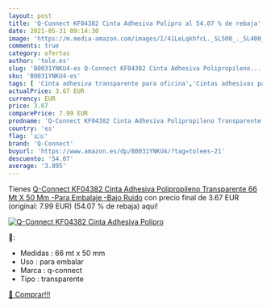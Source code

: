 ```yaml
---
layout: post
title: 'Q-Connect KF04382 Cinta Adhesiva Polipro al 54.07 % de rebaja'
date: 2021-05-31 09:14:30
image: 'https://m.media-amazon.com/images/I/41LeLqkhfcL._SL500_._SL400_.jpg'
comments: true
category: ofertas
author: 'tole.es'
slug: 'B0031YNKU4-es Q-Connect KF04382 Cinta Adhesiva Polipropileno...'
sku: 'B0031YNKU4-es'
tags: [ 'Cinta adhesiva transparente para oficina','Cintas adhesivas para oficina','Cintas, adhesivos y sujeciones','Material de oficina','Oficina y papelería','adhesiva','cinta','q-connect', ]
actualPrice: 3.67 EUR
currency: EUR
price: 3.67
comparePrice: 7.99 EUR
prodname: 'Q-Connect KF04382 Cinta Adhesiva Polipropileno Transparente 66 Mt X 50 Mm -Para Embalaje -Bajo Ruido'
country: 'es'
flag: '🇪🇸'
brand: 'Q-Connect'
buyurl: 'https://www.amazon.es/dp/B0031YNKU4/?tag=tolees-21'
descuento: '54.07'
average: '3.895'
---
```


Tienes [Q-Connect KF04382 Cinta Adhesiva Polipropileno Transparente 66 Mt X 50 Mm -Para Embalaje -Bajo Ruido](https://www.amazon.es/dp/B0031YNKU4/?tag=tolees-21) con precio final de  3.67 EUR (original: 7.99 EUR) (54.07 %  de rebaja) aqui!

[![Q-Connect KF04382 Cinta Adhesiva Polipro](https://m.media-amazon.com/images/I/41LeLqkhfcL._SL500_._SL400_.jpg)](https://www.amazon.es/dp/B0031YNKU4/?tag=tolees-21)

🔎:

- Medidas : 66 mt x 50 mm
- Uso : para embalar
- Marca : q-connect
- Tipo : transparente

[🛒 Comprar!!!](https://www.amazon.es/dp/B0031YNKU4/?tag=tolees-21)
